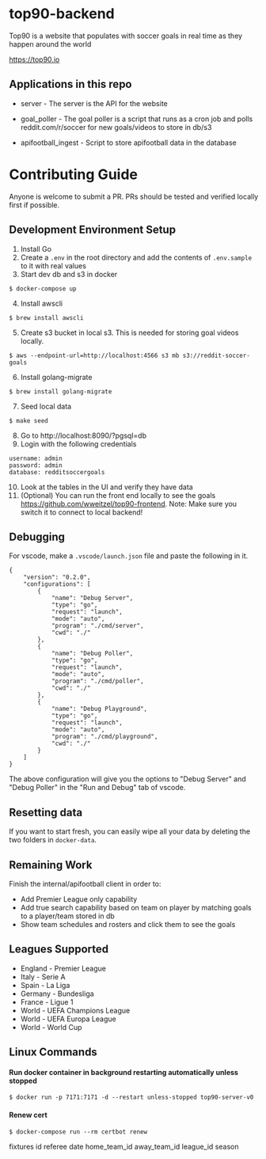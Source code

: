 # top90-backend

Top90 is a website that populates with soccer goals in real time as they happen around the world

https://top90.io

## Applications in this repo
- server - The server is the API for the website

- goal_poller - The goal poller is a script that runs as a cron job and polls reddit.com/r/soccer for new goals/videos to store in db/s3

- apifootball_ingest - Script to store apifootball data in the database

# Contributing Guide
Anyone is welcome to submit a PR. PRs should be tested and verified locally first if possible.

## Development Environment Setup
1. Install Go
2. Create a `.env` in the root directory and add the contents of `.env.sample` to it with real values
3. Start dev db and s3 in docker
```
$ docker-compose up
```
4. Install awscli
```
$ brew install awscli
```
5. Create s3 bucket in local s3. This is needed for storing goal videos locally.
```
$ aws --endpoint-url=http://localhost:4566 s3 mb s3://reddit-soccer-goals
```
6. Install golang-migrate
```
$ brew install golang-migrate
```
7. Seed local data
```
$ make seed
```
8. Go to http://localhost:8090/?pgsql=db
9. Login with the following credentials
```
username: admin
password: admin
database: redditsoccergoals
```
10. Look at the tables in the UI and verify they have data
11. (Optional) You can run the front end locally to see the goals https://github.com/wweitzel/top90-frontend. Note: Make sure you switch it to connect to local backend!

## Debugging
For vscode, make a `.vscode/launch.json` file and paste the following in it.
```
{
    "version": "0.2.0",
    "configurations": [
        {
            "name": "Debug Server",
            "type": "go",
            "request": "launch",
            "mode": "auto",
            "program": "./cmd/server",
            "cwd": "./"
        },
        {
            "name": "Debug Poller",
            "type": "go",
            "request": "launch",
            "mode": "auto",
            "program": "./cmd/poller",
            "cwd": "./"
        },
        {
            "name": "Debug Playground",
            "type": "go",
            "request": "launch",
            "mode": "auto",
            "program": "./cmd/playground",
            "cwd": "./"
        }
    ]
}
```
The above configuration will give you the options to "Debug Server" and "Debug Poller" in the "Run and Debug" tab of vscode.

## Resetting data
If you want to start fresh, you can easily wipe all your data by deleting the two folders in `docker-data`.

## Remaining Work
Finish the internal/apifootball client in order to:
- Add Premier League only capability
- Add true search capability based on team on player by matching goals to a player/team stored in db
- Show team schedules and rosters and click them to see the goals

## Leagues Supported
- England - Premier League
- Italy - Serie A
- Spain - La Liga
- Germany - Bundesliga
- France - Ligue 1
- World - UEFA Champions League
- World - UEFA Europa League
- World - World Cup

## Linux Commands

#### Run docker container in background restarting automatically unless stopped
```
$ docker run -p 7171:7171 -d --restart unless-stopped top90-server-v0
```

#### Renew cert
```
$ docker-compose run --rm certbot renew
```

fixtures
id
referee
date
home_team_id
away_team_id
league_id
season
